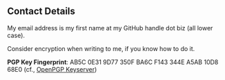 ## Contact Details

My email address is my first name at my GitHub handle dot biz (all lower case).

Consider encryption when writing to me, if you know how to do it.

**PGP Key Fingerprint**: AB5C 0E31 9D77 350F BA6C F143 344E A5AB 10D8 68E0
(cf., [OpenPGP Keyserver](https://keys.openpgp.org/search?q=alexander%40webartifex.biz))
